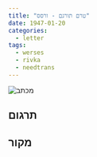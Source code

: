 ```yaml
---
title: "טרם תורגם - ורסס"
date: 1947-01-20
categories:
  - letter
tags:
  - werses
  - rivka
  - needtrans
---
```


![מכתב](/pupko-papers/assets/images/1947-01-20-werses.jpg)

## תרגום

## מקור
